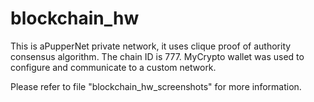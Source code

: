 # blockchain_hw

This is aPupperNet private network, it uses clique proof of authority consensus algorithm.
The chain ID is 777. MyCrypto wallet was used to configure and communicate to a custom network.

Please refer to file "blockchain_hw_screenshots" for more information.
